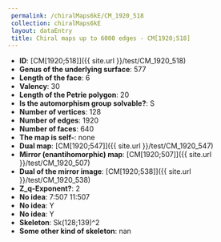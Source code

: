 ```yaml
--- 
 permalink: /chiralMaps6kE/CM_1920_518 
 collection: chiralMaps6kE
 layout: dataEntry
 title: Chiral maps up to 6000 edges - CM[1920;518]
---
```


- **ID**: [CM[1920;518]]({{ site.url }}/test/CM_1920_518)
- **Genus of the underlying surface**: 577
- **Length of the face**: 6
- **Valency**: 30
- **Length of the Petrie polygon**: 20
- **Is the automorphism group solvable?**: S
- **Number of vertices**: 128
- **Number of edges**: 1920
- **Number of faces**: 640
- **The map is self-**: none
- **Dual map**: [CM[1920;547]]({{ site.url }}/test/CM_1920_547)
- **Mirror (enantihomorphic) map**: [CM[1920;507]]({{ site.url }}/test/CM_1920_507)
- **Dual of the mirror image**: [CM[1920;538]]({{ site.url }}/test/CM_1920_538)
- **Z_q-Exponent?**: 2
- **No idea**:  7:507 11:507
- **No idea**: Y
- **No idea**: Y
- **Skeleton**: Sk(128;139)^2
- **Some other kind of skeleton**: nan
